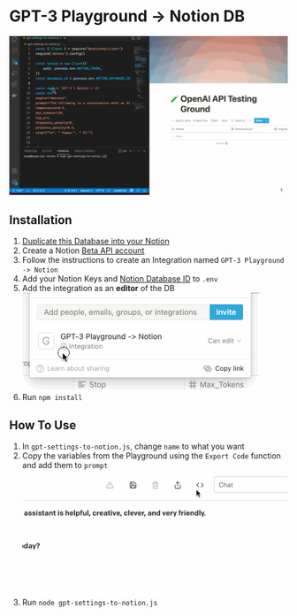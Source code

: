 # GPT-3 Playground -> Notion DB

![example](assets/example.gif) 

## Installation

1. [Duplicate this Database into your Notion](https://www.notion.so/68ff48517fb9460e98e0edd1081b3caf?v=139600a5e65b4db4b45d4a903141ba1f)
2. Create a Notion [Beta API account](https://developers.notion.com/)
3. Follow the instructions to create an Integration named `GPT-3 Playground -> Notion`
4. Add your Notion Keys and [Notion Database ID](https://developers.notion.com/docs/working-with-databases#adding-pages-to-a-database) to `.env`
5. Add the integration as an **editor** of the DB
![example](assets/share-tab.gif) 
6. Run `npm install`

## How To Use

1. In `gpt-settings-to-notion.js`, change `name` to what you want
2. Copy the variables from the Playground using the `Export Code` function and add them to `prompt`
![openai](assets/openai-copy.gif) 
3. Run `node gpt-settings-to-notion.js`